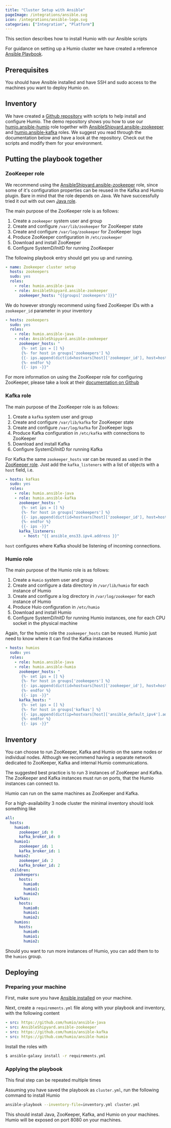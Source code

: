 ```yaml
---
title: "Cluster Setup with Ansible"
pageImage: /integrations/ansible.svg
icon: /integrations/ansible-logo.svg
categories: ["Integration", "Platform"]
---
```


This section describes how to install Humio with our Ansible scripts

For guidance on setting up a Humio cluster we have created a reference [Ansible Playbook](https://github.com/humio/ansible-demo).

## Prerequisites

You should have Ansible installed and have SSH and sudo access to the machines you want to deploy Humio on.

## Inventory

We have created a [Github repository](https://github.com/humio/ansible-demo) with scripts to help install and configure Humio.
The demo repository shows you how to use our [humio.ansible-humio](https://github.com/humio/ansible-humio) role together with [AnsibleShipyard.ansible-zookeeper](https://github.com/AnsibleShipyard/ansible-zookeeper) and [humio.ansible-kafka](https://github.com/humio/ansible-kafka) roles.
We suggest you read through the documentation below and have a look at the repository. Check out the scripts and modify them for your environment.

## Putting the playbook together

### ZooKeeper role

We recommend using the [AnsibleShipyard.ansible-zookeeper](https://galaxy.ansible.com/AnsibleShipyard/ansible-zookeeper/) role, since some of it's configuration properties can be reused in the Kafka and Humio plugin. Bare in mind that the role depends on Java. We have successfully tried it out with out own [Java role](https://github.com/humio/ansible-java).

The main purpose of the ZooKeeper role is as follows:

1. Create a `zookeeper` system user and group
2. Create and configure `/var/lib/zookeeper` for ZooKeeper state 
3. Create and configure `/var/log/zookeeper` for ZooKeeper logs 
4. Produce ZooKeeper configuration in `/etc/zookeeper`
5. Download and install ZooKeeper
6. Configure SystemD/InitD for running ZooKeeper


The following playbook entry should get you up and running.

```yaml
- name: Zookeeper cluster setup
  hosts: zookeepers
  sudo: yes
  roles:
    - role: humio.ansible-java
    - role: AnsibleShipyard.ansible-zookeeper
      zookeeper_hosts: "{{groups['zookeepers']}}"
```

We do however strongly recommend using fixed ZooKeeper IDs with a `zookeeper_id` parameter in your inventory

```yaml
- hosts: zookeepers
  sudo: yes
  roles:
    - role: humio.ansible-java
    - role: AnsibleShipyard.ansible-zookeeper
      zookeeper_hosts: "
       {%- set ips = [] %}
       {%- for host in groups['zookeepers'] %}
       {{- ips.append(dict(id=hostvars[host]['zookeeper_id'], host=host, ip=hostvars[host]['ansible_default_ipv4'].address)) }}
       {%- endfor %}
       {{- ips -}}"
```

For more information on using the ZooKeeper role for configuring ZooKeeper, please take a look at their [documentation on Github](https://github.com/AnsibleShipyard/ansible-zookeeper)

### Kafka role

The main purpose of the ZooKeeper role is as follows:

1. Create a `kafka` system user and group
2. Create and configure `/var/lib/kafka` for ZooKeeper state 
3. Create and configure `/var/log/kafka` for ZooKeeper logs 
4. Produce Kafka configuration in `/etc/kafka` with connections to ZooKeeper
5. Download and install Kafka
6. Configure SystemD/InitD for running Kafka

For Kafka the same `zookeeper_hosts` var can be reused as used in the [ZooKeeper role](#zookeeper-role). Just add the `kafka_listeners` with a list of objects with a `host` field, i.e.

```yaml
- hosts: kafkas
  sudo: yes
  roles:
    - role: humio.ansible-java
    - role: humio.ansible-kafka
      zookeeper_hosts: "
       {%- set ips = [] %}
       {%- for host in groups['zookeepers'] %}
       {{- ips.append(dict(id=hostvars[host]['zookeeper_id'], host=host, ip=hostvars[host]['ansible_default_ipv4'].address)) }}
       {%- endfor %}
       {{- ips -}}"
      kafka_listeners:
        - host: "{{ ansible_ens33.ipv4.address }}"
```

`host` configures where Kafka should be listening of incoming connections.

### Humio role

The main purpose of the Humio role is as follows:

1. Create a `Humio` system user and group
2. Create and configure a data directory in `/var/lib/humio` for each instance of Humio 
3. Create and configure a log directory in `/var/log/zookeeper` for each instance of Humio 
4. Produce Huio configuration in `/etc/humio`
5. Download and install Humio
6. Configure SystemD/InitD for running Humio instances, one for each CPU socket in the physical machine

Again, for the humio role the `zookeeper_hosts` can be reused. Humio just need to know where it can find the Kafka instances

```yaml
- hosts: humios
  sudo: yes
  roles:
    - role: humio.ansible-java
    - role: humio.ansible-humio
      zookeeper_hosts: "
       {%- set ips = [] %}
       {%- for host in groups['zookeepers'] %}
       {{- ips.append(dict(id=hostvars[host]['zookeeper_id'], host=host, ip=hostvars[host]['ansible_default_ipv4'].address)) }}
       {%- endfor %}
       {{- ips -}}"
      kafka_hosts: "
       {%- set ips = [] %}
       {%- for host in groups['kafkas'] %}
       {{- ips.append(dict(ip=hostvars[host]['ansible_default_ipv4'].address)) }}
       {%- endfor %}
       {{- ips -}}"
```

## Inventory

You can choose to run ZooKeeper, Kafka and Humio on the same nodes or individual nodes. Although we recommend having a separate network dedicated to ZooKeeper, Kafka and internal Humio communications.

The suggested best practice is to run 3 instances of ZooKeeper and Kafka.
The ZooKeeper and Kafka instances must run on ports, that the Humio instances can connect to.

Humio can run on the same machines as ZooKeeper and Kafka.

For a high-availability 3 node cluster the minimal inventory should look something like

```yaml
all:
  hosts:
    humio0:
      zookeeper_id: 0
      kafka_broker_id: 0
    humio1:
      zookeeper_id: 1
      kafka_broker_id: 1
    humio2:
      zookeeper_id: 2
      kafka_broker_id: 2
  children:
    zookeepers:
      hosts:
        humio0:
        humio1:
        humio2:
    kafkas:
      hosts:
        humio0:
        humio1:
        humio2:
    humios:
      hosts:
        humio0:
        humio1:
        humio2:
```

Should you want to run more instances of Humio, you can add them to to the `humios` group.

## Deploying


### Preparing your machine

First, make sure you have [Ansible installed](https://docs.ansible.com/ansible/latest/installation_guide/intro_installation.html) on your machine.

Next, create a `requirements.yml` file along with your playbook and inventory, with the following content

```yaml
- src: https://github.com/humio/ansible-java
- src: AnsibleShipyard.ansible-zookeeper
- src: https://github.com/humio/ansible-kafka
- src: https://github.com/humio/ansible-humio
```

Install the roles with

```bash
$ ansible-galaxy install -r requirements.yml
```

### Applying the playbook

This final step can be repeated multiple times

Assuming you have saved the playbook as `cluster.yml`, run the following command to install Humio

```bash
ansible-playbook --inventory-file=inventory.yml cluster.yml
```

This should install Java, ZooKeeper, Kafka, and Humio on your machines. Humio will be exposed on port 8080 on your machines.







<!-- TODO: Consider incorporating the following
Verify that ZooKeeper and Kafka is happy

1. Inspecting the log files:

- `/data/logs/zookeeper_std_out.log`
- `/data/logs/kafka_std_out.log`

2. Using "nc" to get the status of each zookeeper instance.
  The following must respond with either "Leader" or "Follower" for all instances:

```shell
echo stat | nc 192.168.1.1 2181 | grep '^Mode: '
```

3. Optionally, using your favourite Kafka tools to validate the state of your Kafka cluster.
  You could list the topics using this, expecting to get an empty list since this is a fresh install of Kafka

```shell
kafka-topics.sh --zookeeper localhost:2181 --list
```

## Configuring Humio
Please refer to the [configuration]({{< ref "configuration/_index.md" >}}) section

## Cluster Management API
Please refer to the [API page]({{< ref "cluster-management-api.md" >}})
-->